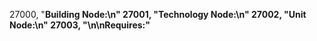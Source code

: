 ﻿27000, "<b>Building Node:<b>\n"
27001, "<b>Technology Node:<b>\n"
27002, "<b>Unit Node:<b>\n"
27003, "<b>\n\nRequires:"
